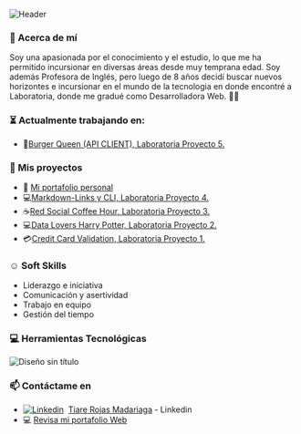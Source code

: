 ![Header](https://user-images.githubusercontent.com/122039037/236897326-69deb959-fb31-45e2-b06d-64867898cef9.png)

<!-- ### 👋 Hola bienvenide a mi repositorio -->

### :rocket: Acerca de mí

Soy una apasionada por el conocimiento y el estudio, lo que me ha permitido incursionar en diversas áreas desde muy temprana edad. Soy además Profesora de Inglés, pero luego de 8 años decidí buscar nuevos horizontes e incursionar en el mundo de la tecnologia en donde encontré a Laboratoria, donde me gradué como Desarrolladora Web. :woman_technologist:

### :hourglass_flowing_sand: Actualmente trabajando en: 
* :hamburger:[Burger Queen (API CLIENT), Laboratoria Proyecto 5.](https://github.com/tiare-rm/Burger-Queen-API-CLIENT)

### :open_file_folder: Mis proyectos 
* :briefcase: [Mi portafolio personal](https://github.com/tiare-rm/Portafolio-Tiare-Rojas)
* :computer:[Markdown-Links y CLI, Laboratoria Proyecto 4.](https://github.com/tiare-rm/Markdown-Links)
* :coffee:[Red Social Coffee Hour, Laboratoria Proyecto 3.](https://github.com/tiare-rm/Social-Network)
* :computer:[Data Lovers Harry Potter, Laboratoria Proyecto 2.](https://github.com/tiare-rm/Data-Lovers-Harry-Potter)
* :credit_card:[Credit Card Validation, Laboratoria Proyecto 1.](https://github.com/tiare-rm/Final-Tarjeta-de-Credito-Valida)

### :relaxed: Soft Skills 
* Liderazgo e iniciativa
* Comunicación y asertividad
* Trabajo en equipo
* Gestión del tiempo

### :computer: Herramientas Tecnológicas 

![Diseño sin título](https://user-images.githubusercontent.com/122039037/235308485-e36bafce-0dde-47c8-8087-ce7a271eacab.png)

### 📫 Contáctame en 
* [![Linkedin](https://i.stack.imgur.com/gVE0j.png)](https://www.linkedin.com/)&nbsp; [Tiare Rojas Madariaga](https://www.linkedin.com/in/tiare-rojas-madariaga/) - Linkedin
* :computer: [Revisa mi portafolio Web]() 

<!--
**tiare-rm/tiare-rm** is a ✨ _special_ ✨ repository because its `README.md` (this file) appears on your GitHub profile.
Here are some ideas to get you started:
- 🔭 I’m currently working on ...
- 🌱 I’m currently learning ...
- 👯 I’m looking to collaborate on ...
- 🤔 I’m looking for help with ...
- 💬 Ask me about ...
- 😄 Pronouns: ...
- ⚡ Fun fact: ...
-->
